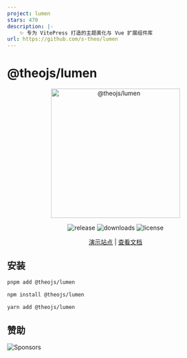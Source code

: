 ```yaml
---
project: lumen
stars: 470
description: |-
    ✨ 专为 VitePress 打造的主题美化与 Vue 扩展组件库
url: https://github.com/s-theo/lumen
---
```


# @theojs/lumen

<div align="center">
  <p>
    <img src="https://i.theojs.cn/logo/lumen-logo-large.svg" width="300" alt="@theojs/lumen" />
  </p>
  <p>
    <img
      src="https://img.shields.io/npm/v/@theojs/lumen?style=flat-square&colorA=080f12&colorB=1fa669"
      alt="release"
    />
    <img
      src="https://img.shields.io/npm/dm/@theojs/lumen?style=flat-square&colorA=080f12&colorB=1fa669"
      alt="downloads"
    />
    <img
      src="https://img.shields.io/npm/l/@theojs/lumen?style=flat-square&colorA=080f12&colorB=1fa669"
      alt="license"
    />
  </p>
  <p>
    <a href="https://lumen.theojs.cn/">演示站点</a> |
    <a href="https://lumen.theojs.cn/guide/getting-started">查看文档</a>
  </p>
</div>

## 安装

```sh [pnpm]
pnpm add @theojs/lumen
```

```sh [npm]
npm install @theojs/lumen
```

```sh [yarn]
yarn add @theojs/lumen
```

## 赞助

<img src="https://i.theojs.cn/sponsor.webp" alt="Sponsors" />

